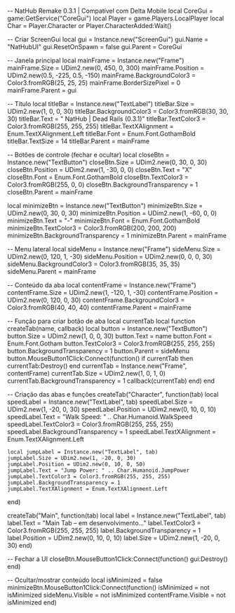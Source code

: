 -- NatHub Remake 0.3.1 | Compatível com Delta Mobile
local CoreGui = game:GetService("CoreGui")
local Player = game.Players.LocalPlayer
local Char = Player.Character or Player.CharacterAdded:Wait()

-- Criar ScreenGui
local gui = Instance.new("ScreenGui")
gui.Name = "NatHubUI"
gui.ResetOnSpawn = false
gui.Parent = CoreGui

-- Janela principal
local mainFrame = Instance.new("Frame")
mainFrame.Size = UDim2.new(0, 450, 0, 300)
mainFrame.Position = UDim2.new(0.5, -225, 0.5, -150)
mainFrame.BackgroundColor3 = Color3.fromRGB(25, 25, 25)
mainFrame.BorderSizePixel = 0
mainFrame.Parent = gui

-- Título
local titleBar = Instance.new("TextLabel")
titleBar.Size = UDim2.new(1, 0, 0, 30)
titleBar.BackgroundColor3 = Color3.fromRGB(30, 30, 30)
titleBar.Text = "  NatHub | Dead Rails (0.3.1)"
titleBar.TextColor3 = Color3.fromRGB(255, 255, 255)
titleBar.TextXAlignment = Enum.TextXAlignment.Left
titleBar.Font = Enum.Font.GothamBold
titleBar.TextSize = 14
titleBar.Parent = mainFrame

-- Botões de controle (fechar e ocultar)
local closeBtn = Instance.new("TextButton")
closeBtn.Size = UDim2.new(0, 30, 0, 30)
closeBtn.Position = UDim2.new(1, -30, 0, 0)
closeBtn.Text = "X"
closeBtn.Font = Enum.Font.GothamBold
closeBtn.TextColor3 = Color3.fromRGB(255, 0, 0)
closeBtn.BackgroundTransparency = 1
closeBtn.Parent = mainFrame

local minimizeBtn = Instance.new("TextButton")
minimizeBtn.Size = UDim2.new(0, 30, 0, 30)
minimizeBtn.Position = UDim2.new(1, -60, 0, 0)
minimizeBtn.Text = "-"
minimizeBtn.Font = Enum.Font.GothamBold
minimizeBtn.TextColor3 = Color3.fromRGB(200, 200, 200)
minimizeBtn.BackgroundTransparency = 1
minimizeBtn.Parent = mainFrame

-- Menu lateral
local sideMenu = Instance.new("Frame")
sideMenu.Size = UDim2.new(0, 120, 1, -30)
sideMenu.Position = UDim2.new(0, 0, 0, 30)
sideMenu.BackgroundColor3 = Color3.fromRGB(35, 35, 35)
sideMenu.Parent = mainFrame

-- Conteúdo da aba
local contentFrame = Instance.new("Frame")
contentFrame.Size = UDim2.new(1, -120, 1, -30)
contentFrame.Position = UDim2.new(0, 120, 0, 30)
contentFrame.BackgroundColor3 = Color3.fromRGB(40, 40, 40)
contentFrame.Parent = mainFrame

-- Função para criar botão de aba
local currentTab
local function createTab(name, callback)
    local button = Instance.new("TextButton")
    button.Size = UDim2.new(1, 0, 0, 30)
    button.Text = name
    button.Font = Enum.Font.Gotham
    button.TextColor3 = Color3.fromRGB(255, 255, 255)
    button.BackgroundTransparency = 1
    button.Parent = sideMenu
    button.MouseButton1Click:Connect(function()
        if currentTab then currentTab:Destroy() end
        currentTab = Instance.new("Frame", contentFrame)
        currentTab.Size = UDim2.new(1, 0, 1, 0)
        currentTab.BackgroundTransparency = 1
        callback(currentTab)
    end)
end

-- Criação das abas e funções
createTab("Character", function(tab)
    local speedLabel = Instance.new("TextLabel", tab)
    speedLabel.Size = UDim2.new(1, -20, 0, 30)
    speedLabel.Position = UDim2.new(0, 10, 0, 10)
    speedLabel.Text = "Walk Speed: " .. Char.Humanoid.WalkSpeed
    speedLabel.TextColor3 = Color3.fromRGB(255, 255, 255)
    speedLabel.BackgroundTransparency = 1
    speedLabel.TextXAlignment = Enum.TextXAlignment.Left

    local jumpLabel = Instance.new("TextLabel", tab)
    jumpLabel.Size = UDim2.new(1, -20, 0, 30)
    jumpLabel.Position = UDim2.new(0, 10, 0, 50)
    jumpLabel.Text = "Jump Power: " .. Char.Humanoid.JumpPower
    jumpLabel.TextColor3 = Color3.fromRGB(255, 255, 255)
    jumpLabel.BackgroundTransparency = 1
    jumpLabel.TextXAlignment = Enum.TextXAlignment.Left
end)

createTab("Main", function(tab)
    local label = Instance.new("TextLabel", tab)
    label.Text = "Main Tab – em desenvolvimento..."
    label.TextColor3 = Color3.fromRGB(255, 255, 255)
    label.BackgroundTransparency = 1
    label.Position = UDim2.new(0, 10, 0, 10)
    label.Size = UDim2.new(1, -20, 0, 30)
end)

-- Fechar a UI
closeBtn.MouseButton1Click:Connect(function()
    gui:Destroy()
end)

-- Ocultar/mostrar conteúdo
local isMinimized = false
minimizeBtn.MouseButton1Click:Connect(function()
    isMinimized = not isMinimized
    sideMenu.Visible = not isMinimized
    contentFrame.Visible = not isMinimized
end)
